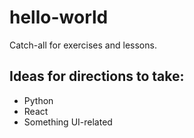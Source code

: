 # hello-world
Catch-all for exercises and lessons.

## Ideas for directions to take:
- Python
- React
- Something UI-related
